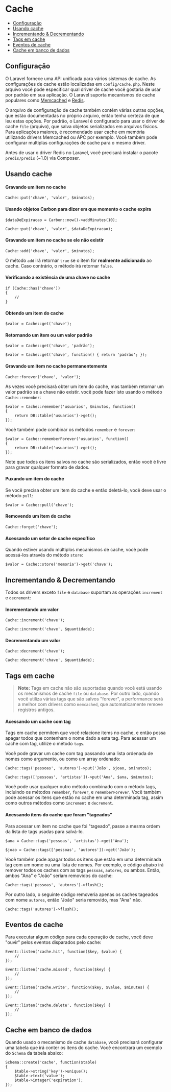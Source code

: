 # Cache

- [Configuração](#configuracao)
- [Usando cache](#usando-cache)
- [Incrementando & Decrementando](#incrementando-e-decrementando)
- [Tags em cache](#tags-em-cache)
- [Eventos de cache](#eventos-de-cache)
- [Cache em banco de dados](#cache-em-banco-de-dados)

<a name="configuracao"></a>
## Configuração

O Laravel fornece uma API unificada para vários sistemas de cache. As configurações de cache estão localizadas em `config/cache.php`. Neste arquivo você pode especificar qual driver de cache você gostaria de usar por padrão em sua aplicação. O Laravel suporta mecanismos de cache populares como [Memcached](http://memcached.org) e [Redis](http://redis.io).

O arquivo de configuração de cache também contém várias outras opções, que estão documentadas no próprio arquivo, então tenha certeza de que leu estas opções. Por padrão, o Laravel é configurado para usar o driver de cache `file` (arquivo), que salva objetos serializados em arquivos físicos. Para aplicações maiores, é recomendado usar cache em memória utilizando drivers Memcached ou APC por exemplo. Você também pode configurar multiplas configurações de cache para o mesmo driver.

Antes de usar o driver Redis no Laravel, você precisará instalar o pacote `predis/predis` (~1.0) via Composer.

<a name="usando-cache"></a>
## Usando cache

#### Gravando um item no cache

	Cache::put('chave', 'valor', $minutos);

#### Usando objetos Carbon para dizer em que momento o cache expira

	$dataDeExpiracao = Carbon::now()->addMinutes(10);

	Cache::put('chave', 'valor', $dataDeExpiracao);

#### Gravando um item no cache se ele não existir

	Cache::add('chave', 'valor', $minutos);

O método `add` irá retornar `true` se o item for **realmente adicionado** ao cache. Caso contrário, o método irá retornar `false`.

#### Verificando a existência de uma chave no cache

	if (Cache::has('chave'))
	{
		//
	}

#### Obtendo um item do cache

	$valor = Cache::get('chave');

#### Retornando um item ou um valor padrão

	$valor = Cache::get('chave', 'padrão');

	$valor = Cache::get('chave', function() { return 'padrão'; });

#### Gravando um item no cache permanentemente

	Cache::forever('chave', 'valor');

As vezes você precisará obter um item do cache, mas também retornar um valor padrão se a chave não existir. você pode fazer isto usando o método `Cache::remember`:

	$valor = Cache::remember('usuarios', $minutos, function()
	{
		return DB::table('usuarios')->get();
	});

Você também pode combinar os métodos `remember` e `forever`:

	$valor = Cache::rememberForever('usuarios', function()
	{
		return DB::table('usuarios')->get();
	});

Note que todos os itens salvos no cache são serializados, então você é livre para gravar qualquer formato de dados.

#### Puxando um item do cache

Se você precisa obter um item do cache e então deletá-lo, você deve usar o método `pull`:

	$valor = Cache::pull('chave');

#### Removendo um item do cache

	Cache::forget('chave');

#### Acessando um setor de cache específico

Quando estiver usando múltiplos mecanismos de cache, você pode acessá-los através do método `store`:

	$valor = Cache::store('memoria')->get('chave');

<a name="incrementando-e-decrementando"></a>
## Incrementando & Decrementando

Todos os drivers exceto `file` e `database` suportam as operações `increment` e `decrement`:

#### Incrementando um valor

	Cache::increment('chave');

	Cache::increment('chave', $quantidade);

#### Decrementando um valor

	Cache::decrement('chave');

	Cache::decrement('chave', $quantidade);

<a name="tags-em-cache"></a>
## Tags em cache

> **Note:** Tags em cache não são suportadas quando você está usando os mecanismos de cache `file` ou `database`. Por outro lado, quando você utiliza várias tags que são salvos "forever", a performance será a melhor com drivers como `memcached`, que automaticamente remove registros antigos.

#### Acessando um cache com tag

Tags em cache permitem que você relacione items no cache, e então possa apagar todos que contenham o nome dado a esta tag. Para acessar um cache com tag, utilize o método `tags`.

Você pode gravar um cache com tag passando uma lista ordenada de nomes como argumento, ou como um array ordenado:

	Cache::tags('pessoas', 'autores')->put('João', $joao, $minutos);

	Cache::tags(['pessoas', 'artistas'])->put('Ana', $ana, $minutos);

Você pode usar qualquer outro método combinado com o método tags, incluindo os métodos `remember`, `forever`, e `rememberForever`. Você também pode acessar os itens que estão no cache em uma determinada tag, assim como outros métodos como `increment` e `decrement`.

#### Acessando itens do cache que foram "tageados"

Para acessar um item no cache que foi "tageado", passe a mesma ordem da lista de tags usadas para salvá-lo.

	$ana = Cache::tags('pessoas', 'artistas')->get('Ana');

	$joao = Cache::tags(['pessoas', 'autores'])->get('João');

Você também pode apagar todos os itens que estão em uma determinada tag com um nome ou uma lista de nomes. Por exemplo, o código abaixo irá remover todos os caches com as tags `pessoas`, `autores`, ou ambos. Então, ambos "Ana" e "João" seriam removidos do cache:

	Cache::tags('pessoas', 'autores')->flush();

Por outro lado, o seguinte código removeria apenas os caches tageados com nome `autores`, então "João" seria removido, mas "Ana" não.

	Cache::tags('autores')->flush();

<a name="eventos-de-cache"></a>
## Eventos de cache

Para executar algum código para cada operação de cache, você deve "ouvir" pelos eventos disparados pelo cache:

	Event::listen('cache.hit', function($key, $value) {
		//
	});

	Event::listen('cache.missed', function($key) {
		//
	});

	Event::listen('cache.write', function($key, $value, $minutes) {
		//
	});

	Event::listen('cache.delete', function($key) {
		//
	});

<a name="cache-em-banco-de-dados"></a>
## Cache em banco de dados

Quando usado o mecanismo de cache `database`, você precisará configurar uma tabela que irá conter os itens do cache. Você encontrará um exemplo do `Schema` da tabela abaixo:

	Schema::create('cache', function($table)
	{
		$table->string('key')->unique();
		$table->text('value');
		$table->integer('expiration');
	});
